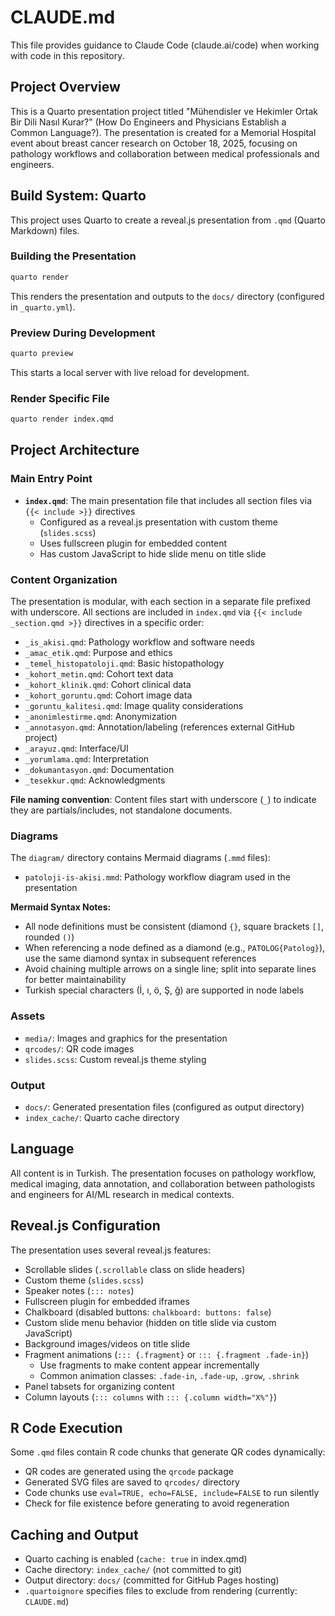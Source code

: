 # CLAUDE.md

This file provides guidance to Claude Code (claude.ai/code) when working with code in this repository.

## Project Overview

This is a Quarto presentation project titled "Mühendisler ve Hekimler Ortak Bir Dili Nasıl Kurar?" (How Do Engineers and Physicians Establish a Common Language?). The presentation is created for a Memorial Hospital event about breast cancer research on October 18, 2025, focusing on pathology workflows and collaboration between medical professionals and engineers.

## Build System: Quarto

This project uses Quarto to create a reveal.js presentation from `.qmd` (Quarto Markdown) files.

### Building the Presentation

```bash
quarto render
```

This renders the presentation and outputs to the `docs/` directory (configured in `_quarto.yml`).

### Preview During Development

```bash
quarto preview
```

This starts a local server with live reload for development.

### Render Specific File

```bash
quarto render index.qmd
```

## Project Architecture

### Main Entry Point

- **`index.qmd`**: The main presentation file that includes all section files via `{{< include >}}` directives
  - Configured as a reveal.js presentation with custom theme (`slides.scss`)
  - Uses fullscreen plugin for embedded content
  - Has custom JavaScript to hide slide menu on title slide

### Content Organization

The presentation is modular, with each section in a separate file prefixed with underscore. All sections are included in `index.qmd` via `{{< include _section.qmd >}}` directives in a specific order:

- `_is_akisi.qmd`: Pathology workflow and software needs
- `_amac_etik.qmd`: Purpose and ethics
- `_temel_histopatoloji.qmd`: Basic histopathology
- `_kohort_metin.qmd`: Cohort text data
- `_kohort_klinik.qmd`: Cohort clinical data
- `_kohort_goruntu.qmd`: Cohort image data
- `_goruntu_kalitesi.qmd`: Image quality considerations
- `_anonimlestirme.qmd`: Anonymization
- `_annotasyon.qmd`: Annotation/labeling (references external GitHub project)
- `_arayuz.qmd`: Interface/UI
- `_yorumlama.qmd`: Interpretation
- `_dokumantasyon.qmd`: Documentation
- `_tesekkur.qmd`: Acknowledgments

**File naming convention**: Content files start with underscore (`_`) to indicate they are partials/includes, not standalone documents.

### Diagrams

The `diagram/` directory contains Mermaid diagrams (`.mmd` files):
- `patoloji-is-akisi.mmd`: Pathology workflow diagram used in the presentation

**Mermaid Syntax Notes:**
- All node definitions must be consistent (diamond `{}`, square brackets `[]`, rounded `()`)
- When referencing a node defined as a diamond (e.g., `PATOLOG{Patolog}`), use the same diamond syntax in subsequent references
- Avoid chaining multiple arrows on a single line; split into separate lines for better maintainability
- Turkish special characters (İ, ı, ö, Ş, ğ) are supported in node labels

### Assets

- `media/`: Images and graphics for the presentation
- `qrcodes/`: QR code images
- `slides.scss`: Custom reveal.js theme styling

### Output

- `docs/`: Generated presentation files (configured as output directory)
- `index_cache/`: Quarto cache directory

## Language

All content is in Turkish. The presentation focuses on pathology workflow, medical imaging, data annotation, and collaboration between pathologists and engineers for AI/ML research in medical contexts.

## Reveal.js Configuration

The presentation uses several reveal.js features:
- Scrollable slides (`.scrollable` class on slide headers)
- Custom theme (`slides.scss`)
- Speaker notes (`::: notes`)
- Fullscreen plugin for embedded iframes
- Chalkboard (disabled buttons: `chalkboard: buttons: false`)
- Custom slide menu behavior (hidden on title slide via custom JavaScript)
- Background images/videos on title slide
- Fragment animations (`::: {.fragment}` or `::: {.fragment .fade-in}`)
  - Use fragments to make content appear incrementally
  - Common animation classes: `.fade-in`, `.fade-up`, `.grow`, `.shrink`
- Panel tabsets for organizing content
- Column layouts (`::: columns` with `::: {.column width="X%"}`)

## R Code Execution

Some `.qmd` files contain R code chunks that generate QR codes dynamically:
- QR codes are generated using the `qrcode` package
- Generated SVG files are saved to `qrcodes/` directory
- Code chunks use `eval=TRUE, echo=FALSE, include=FALSE` to run silently
- Check for file existence before generating to avoid regeneration

## Caching and Output

- Quarto caching is enabled (`cache: true` in index.qmd)
- Cache directory: `index_cache/` (not committed to git)
- Output directory: `docs/` (committed for GitHub Pages hosting)
- `.quartoignore` specifies files to exclude from rendering (currently: `CLAUDE.md`)
